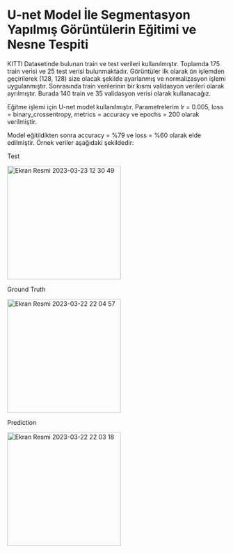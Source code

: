 # U-net Model İle Segmentasyon Yapılmış Görüntülerin Eğitimi ve Nesne Tespiti 


KITTI Datasetinde bulunan train ve test verileri kullanılmıştır. Toplamda 175 train verisi ve 25 test verisi bulunmaktadır. Görüntüler ilk olarak ön işlemden geçirilerek (128, 128) size olacak şekilde ayarlanmış ve normalizasyon işlemi uygulanmıştır. Sonrasında train verilerinin bir kısmı validasyon verileri olarak ayrılmıştır. Burada 140 train ve 35 validasyon verisi olarak kullanacağız.

Eğitme işlemi için U-net model kullanılmıştır. Parametrelerim lr = 0.005, loss = binary_crossentropy, metrics = accuracy ve epochs = 200 olarak verilmiştir.

Model eğitildikten sonra accuracy = %79 ve loss = %60 olarak elde edilmiştir. Örnek veriler aşağıdaki şekildedir:

Test

<img width="261" alt="Ekran Resmi 2023-03-23 12 30 49" src="https://user-images.githubusercontent.com/75835998/227161095-83764143-c7b2-4280-880e-d015e565125c.png">


Ground Truth

<img width="261" alt="Ekran Resmi 2023-03-22 22 04 57" src="https://user-images.githubusercontent.com/75835998/227158884-3c815375-2ecb-40ef-a7d2-f5f9c2699bc5.png">

Prediction

<img width="261" alt="Ekran Resmi 2023-03-22 22 03 18" src="https://user-images.githubusercontent.com/75835998/227158908-7e47c081-e22d-4201-be09-63aa048c9f9e.png">
